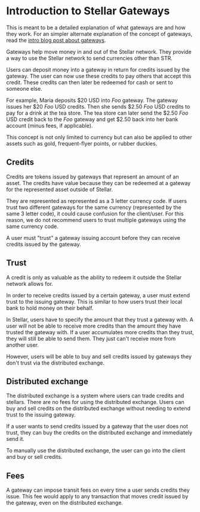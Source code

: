 Introduction to Stellar Gateways
================================

This is meant to be a detailed explanation of what gateways are and how they work. For an simpler alternate explanation of the concept of gateways, read the [intro blog post about gateways](https://www.stellar.org/blog/introducing-stellar/#gateways).

Gateways help move money in and out of the Stellar network. They provide a way to use the Stellar network to send currencies other than STR.

Users can deposit money into a gateway in return for credits issued by the gateway. The user can now use these credits to pay others that accept this credit. These credits can then later be redeemed for cash or sent to someone else.

For example, Maria deposits $20 USD into *Foo* gateway. The gateway issues her $20 *Foo* USD credits. Then she sends $2.50 *Foo* USD credits to pay for a drink at the tea store. The tea store can later send the $2.50 *Foo* USD credit back to the *Foo* gateway and get $2.50 back into her bank account (minus fees, if applicable).

This concept is not only limited to currency but can also be applied to other assets such as gold, frequent-flyer points, or rubber duckies.

## Credits
Credits are tokens issued by gateways that represent an amount of an asset. The credits have value because they can be redeemed at a gateway for the represented asset outside of Stellar.

They are represented as represented as a 3 letter currency code. If users trust two different gateways for the same currency (represented by the same 3 letter code), it could cause confusion for the client/user. For this reason, we do not recommend users to trust multiple gateways using the same currency code.

A user must "trust" a gateway issuing account before they can receive credits issued by the gateway.

## Trust
A credit is only as valuable as the ability to redeem it outside the Stellar network allows for.

In order to receive credits issued by a certain gateway, a user must extend trust to the issuing gateway. This is similar to how users trust their local bank to hold money on their behalf.

In Stellar, users have to specify the amount that they trust a gateway with. A user will not be able to receive more credits than the amount they have trusted the gateway with. If a user accumulates more credits than they trust, they will still be able to send them. They just can't receive more from another user.

However, users will be able to buy and sell credits issued by gateways they don't trust via the distributed exchange.

## Distributed exchange
The distributed exchange is a system where users can trade credits and stellars. There are no fees for using the distributed exchange. Users can buy and sell credits on the distributed exchange without needing to extend trust to the issuing gateway.

If a user wants to send credits issued by a gateway that the user does not trust, they can buy the credits on the distributed exchange and immediately send it.

To manually use the distributed exchange, the user can go into the client and buy or sell credits.

## Fees
A gateway can impose transit fees on every time a user sends credits they issue. This fee would apply to any transaction that moves credit issued by the gateway, even on the distributed exchange.
